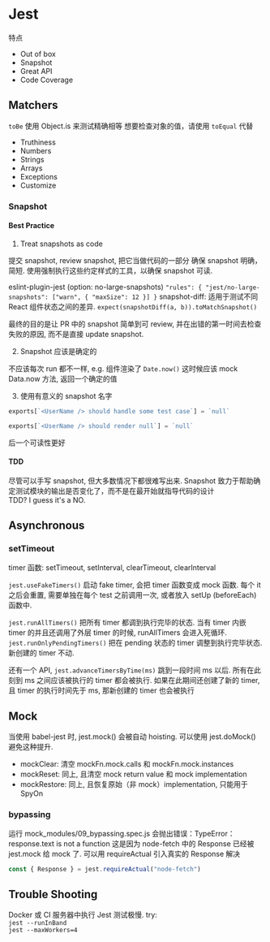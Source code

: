# Jest

特点
- Out of box
- Snapshot
- Great API
- Code Coverage

## Matchers

`toBe` 使用 Object.is 来测试精确相等
想要检查对象的值，请使用 `toEqual` 代替

- Truthiness
- Numbers
- Strings
- Arrays
- Exceptions
- Customize

### Snapshot

#### Best Practice

1. Treat snapshots as code

提交 snapshot, review snapshot, 把它当做代码的一部分
确保 snapshot 明确，简短. 使用强制执行这些约定样式的工具，以确保 snapshot 可读.

eslint-plugin-jest (option: no-large-snapshots) `"rules": { "jest/no-large-snapshots": ["warn", { "maxSize": 12 }] }`
snapshot-diff: 适用于测试不同 React 组件状态之间的差异. `expect(snapshotDiff(a, b)).toMatchSnapshot()`

最终的目的是让 PR 中的 snapshot 简单到可 review,
并在出错的第一时间去检查失败的原因, 而不是直接 update snapshot.

2. Snapshot 应该是确定的

不应该每次 run 都不一样, e.g. 组件渲染了 `Date.now()`
这时候应该 mock Data.now 方法, 返回一个确定的值


3. 使用有意义的 snapshot 名字
```js
exports[`<UserName /> should handle some test case`] = `null`

exports[`<UserName /> should render null`] = `null`
```
后一个可读性更好

#### TDD
尽管可以手写 snapshot, 但大多数情况下都很难写出来.
Snapshot 致力于帮助确定测试模块的输出是否变化了，而不是在最开始就指导代码的设计  
TDD? I guess it's a NO.

## Asynchronous
### setTimeout

timer 函数: setTimeout, setInterval, clearTimeout, clearInterval

`jest.useFakeTimers()` 启动 fake timer, 会把 timer 函数变成 mock 函数.
每个 it 之后会重置, 需要单独在每个 test 之前调用一次, 或者放入 setUp (beforeEach) 函数中. 

`jest.runAllTimers()` 把所有 timer 都调到执行完毕的状态.
当有 timer 内嵌 timer 的并且还调用了外层 timer 的时候, runAllTimers 会进入死循环.
`jest.runOnlyPendingTimers()` 把在 pending 状态的 timer 调整到执行完毕状态. 新创建的 timer 不动.

还有一个 API, `jest.advanceTimersByTime(ms)` 跳到一段时间 ms 以后.
所有在此刻到 ms 之间应该被执行的 timer 都会被执行.
如果在此期间还创建了新的 timer, 且 timer 的执行时间先于 ms, 那新创建的 timer 也会被执行

## Mock
当使用 babel-jest 时, jest.mock() 会被自动 hoisting. 可以使用 jest.doMock() 避免这种提升.

- mockClear: 清空 mockFn.mock.calls 和 mockFn.mock.instances
- mockReset: 同上, 且清空 mock return value 和 mock implementation
- mockRestore: 同上, 且恢复原始（非 mock）implementation, 只能用于 SpyOn

### bypassing

运行 mock_modules/09_bypassing.spec.js 会抛出错误：TypeError：response.text is not a function
这是因为 node-fetch 中的 Response 已经被 jest.mock 给 mock 了. 可以用 requireActual 引入真实的 Response 解决

```js
const { Response } = jest.requireActual("node-fetch")
```

## Trouble Shooting
Docker 或 CI 服务器中执行 Jest 测试极慢. try:  
`jest --runInBand`  
`jest --maxWorkers=4`

